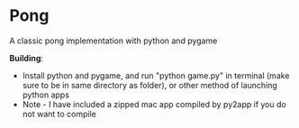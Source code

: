 Pong 
==================

A classic pong implementation with python and pygame

**Building**: 

* Install python and pygame, and run "python game.py" in terminal (make sure to be in same directory as folder), or other method of launching python apps
* Note - I have included a zipped mac app compiled by py2app if you do not want to compile
